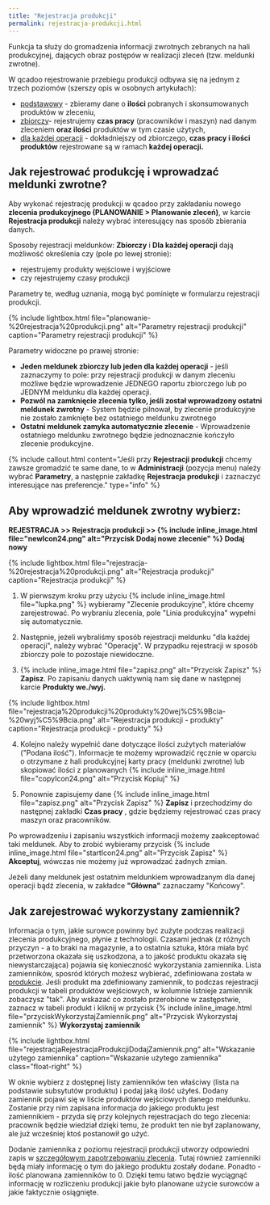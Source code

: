 ```yaml
---
title: "Rejestracja produkcji"
permalink: rejestracja-produkcji.html
---
```

Funkcja ta służy do gromadzenia informacji zwrotnych zebranych na hali produkcyjnej, dających obraz postępów w realizacji zleceń (tzw. meldunki zwrotne).
  
W qcadoo rejestrowanie przebiegu produkcji odbywa się na jednym z trzech poziomów (szerszy opis w osobnych artykułach):

- [podstawowy](/podstawowe-rejestrowanie-produkcji) - zbieramy dane o **ilości** pobranych i skonsumowanych produktów w zleceniu,
- [zbiorczy](/zbiorcze-rejestrowanie-produkcji)- rejestrujemy **czas pracy** (pracowników i maszyn) nad danym zleceniem **oraz ilości** produktów w tym czasie użytych,
- [dla każdej operacji](/rejestracja-kazdej-operacji) - dokładniejszy od zbiorczego, **czas pracy i ilości produktów** rejestrowane są w ramach **każdej operacji.** 

## Jak rejestrować produkcję i wprowadzać meldunki zwrotne?

Aby wykonać rejestrację produkcji w qcadoo przy zakładaniu nowego **zlecenia produkcyjnego (PLANOWANIE > Planowanie zleceń)**, w karcie **Rejestracja produkcji** należy wybrać interesujący nas sposób zbierania danych.

Sposoby rejestracji meldunków: **Zbiorczy** i **Dla każdej operacji** dają możliwość określenia czy (pole po lewej stronie):

- rejestrujemy produkty wejściowe i wyjściowe
- czy rejestrujemy czasy produkcji

Parametry te, według uznania, mogą być pominięte w formularzu rejestracji produkcji.

{% include lightbox.html file="planowanie-%20rejestracja%20produkcji.png" alt="Parametry rejestracji produkcji" caption="Parametry rejestracji produkcji" %}
  
Parametry widoczne po prawej stronie:

- **Jeden meldunek zbiorczy lub jeden dla każdej operacji** - jeśli zaznaczymy to pole: przy rejestracji produkcji w danym zleceniu możliwe będzie wprowadzenie JEDNEGO raportu zbiorczego lub po JEDNYM meldunku dla każdej operacji.
- **Pozwól na zamknięcie zlecenia tylko, jeśli został wprowadzony ostatni meldunek zwrotny** - System będzie pilnował, by zlecenie produkcyjne nie zostało zamknięte bez ostatniego meldunku zwrotnego
- **Ostatni meldunek zamyka automatycznie zlecenie** - Wprowadzenie ostatniego meldunku zwrotnego będzie jednoznacznie kończyło zlecenie produkcyjne.

{% include callout.html content="Jeśli przy **Rejestracji produkcji** chcemy zawsze gromadzić te same dane, to w **Administracji** (pozycja menu) należy wybrać **Parametry**, a następnie zakładkę **Rejestracja produkcji** i zaznaczyć interesujące nas preferencje." type="info" %} 

## Aby wprowadzić meldunek zwrotny wybierz:

**REJESTRACJA >> Rejestracja produkcji >> {% include inline_image.html file="newIcon24.png" alt="Przycisk Dodaj nowe zlecenie" %} Dodaj nowy**

{% include lightbox.html file="rejestracja-%20rejestracja%20produkcji.png" alt="Rejestracja produkcji" caption="Rejestracja produkcji" %}

1. W pierwszym kroku przy użyciu {% include inline_image.html file="lupka.png" %} wybieramy "Zlecenie produkcyjne", które chcemy zarejestrować. Po wybraniu zlecenia, pole "Linia produkcyjna" wypełni się automatycznie.

2. Następnie, jeżeli wybraliśmy sposób rejestracji meldunku "dla każdej operacji", należy wybrać "Operację". W przypadku rejestracji w sposób zbiorczy pole to pozostaje niewidoczne.

3. {% include inline_image.html file="zapisz.png" alt="Przycisk Zapisz" %} **Zapisz**. Po zapisaniu danych uaktywnią nam się dane w następnej karcie **Produkty we./wyj.**

{% include lightbox.html file="rejestracja%20produkcji%20produkty%20wej%C5%9Bcia-%20wyj%C5%9Bcia.png" alt="Rejestracja produkcji - produkty" caption="Rejestracja produkcji - produkty" %}  

4. Kolejno należy wypełnić dane dotyczące ilości zużytych materiałów ("Podana ilość"). Informacje te możemy wprowadzić ręcznie w oparciu o otrzymane z hali produkcyjnej karty pracy (meldunki zwrotne) lub skopiować ilości z planowanych {% include inline_image.html file="copyIcon24.png" alt="Przycisk Kopiuj" %}  
  
5. Ponownie zapisujemy dane {% include inline_image.html file="zapisz.png" alt="Przycisk Zapisz" %} **Zapisz** i przechodzimy do następnej zakładki **Czas pracy** , gdzie będziemy rejestrować czas pracy maszyn oraz pracowników.

Po wprowadzeniu i zapisaniu wszystkich informacji możemy zaakceptować taki meldunek. Aby to zrobić wybieramy przycisk {% include inline_image.html file="startIcon24.png" alt="Przycisk Zapisz" %} **Akceptuj**, wówczas nie możemy już wprowadzać żadnych zmian. 

Jeżeli dany meldunek jest ostatnim meldunkiem wprowadzanym dla danej operacji bądź zlecenia, w zakładce **"Główna"** zaznaczamy "Końcowy".

## Jak zarejestrować wykorzystany zamiennik?

Informacja o tym, jakie surowce powinny być zużyte podczas realizacji zlecenia produkcyjnego, płynie z technologii. Czasami jednak (z różnych przyczyn - a to braki na magazynie, a to ostatnia sztuka, która miała być przetworzona okazała się uszkodzona, a to jakość produktu okazała się niewystarczająca) pojawia się konieczność wykorzystania zamiennika. Lista zamienników, sposród których możesz wybierać, zdefiniowana została w [produkcie](/produkty). 
Jeśli produkt ma zdefiniowany zamiennik, to podczas rejestracji produkcji w tabeli produktów wejściowych, w kolumnie Istnieje zamiennik zobaczysz "tak". Aby wskazać co zostało przerobione w zastępstwie, zaznacz w tabeli produkt i kliknij w przycisk {% include inline_image.html file="przyciskWykorzystajZamiennik.png" alt="Przycisk Wykorzystaj zamiennik" %} **Wykorzystaj zamiennik**

{% include lightbox.html file="rejestracjaRejestracjaProdukcjiDodajZamiennik.png" alt="Wskazanie użytego zamiennika" caption="Wskazanie użytego zamiennika" class="float-right"  %}

W oknie wybierz z dostępnej listy zamienników ten właściwy (lista na podstawie subsytutów produktu) i podaj jaką ilość użyłeś. Dodany zamiennik pojawi się w liście produktów wejściowych danego meldunku. Zostanie przy nim zapisana informacja do jakiego produktu jest zamiennikiem - przyda się przy kolejnych rejestracjach do tego zlecenia: pracownik będzie wiedział dzięki temu, że produkt ten nie był zaplanowany, ale już wcześniej ktoś postanowił go użyć.

Dodanie zamiennika z poziomu rejestracji produkcji utworzy odpowiedni zapis w [szczegółowym zapotrzebowaniu zlecenia](/zmiana-stanu-zapotrzebowania). Tutaj również zamienniki będą miały informację o tym do jakiego produktu zostały dodane. Ponadto - ilość planowana zamienników to 0. Dzięki temu łatwo będzie wyciągnąć informację w rozliczeniu produkcji jakie było planowane użycie surowców a jakie faktycznie osiągnięte.
